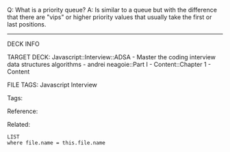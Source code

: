 Q: What is a priority queue?
A: Is similar to a queue but with the difference that there are "vips" or higher priority values that usually take the first or last positions.
<!--ID: 1690026322334-->

---

DECK INFO

TARGET DECK: Javascript::Interview::ADSA - Master the coding interview data structures algorithms - andrei neagoie::Part I - Content::Chapter 1 - Content

FILE TAGS: Javascript Interview

Tags:

Reference:

Related:

```dataview
LIST
where file.name = this.file.name
```
